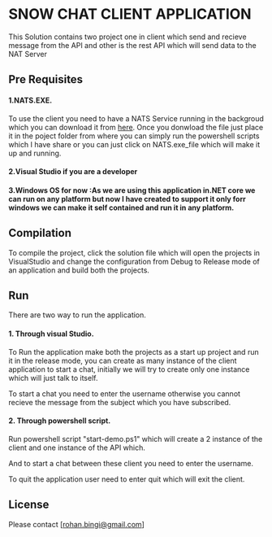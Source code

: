 # SNOW CHAT CLIENT APPLICATION

This Solution contains two project one in client which send and recieve message from the API and other is the rest API which will send data to the NAT Server 


## Pre Requisites

####  1.NATS.EXE.

To use the client you need to have a NATS Service running in the backgroud which you can download it from [here](https://nats.io/download/). Once you donwload the file just place it in the poject folder from where you can simply  run the powershell scripts which I have share or you can just click on NATS.exe_file which will make it up and running.

####  2.Visual Studio if you are a developer 

####  3.Windows OS for now :As we are using this application in.NET core we can run on any platform but now I have created to support it only forr windows we can make it self contained and run it in any platform.

## Compilation

To compile the project, click the solution file which will open the projects in VisualStudio  and change the configuration from Debug to Release mode of an application and build both the projects.

## Run

There are two way to run the application.

  #### 1. Through visual Studio.

To Run the application make both the projects as a start up project and run it in the release mode, you can create as many instance of the client application to start a chat, initially we will try to create only one instance which will just talk to itself.

To start a chat you need to enter the username otherwise you cannot recieve the message from the subject which you have subscribed.

  #### 2. Through powershell script.

Run powershell script "start-demo.ps1" which will create a 2 instance of the client and one instance of the API which.

And to start a chat between these client you need to enter the username.

To quit the application user need to enter quit  which will exit the client.

## License

Please contact [rohan.bingi@gmail.com]